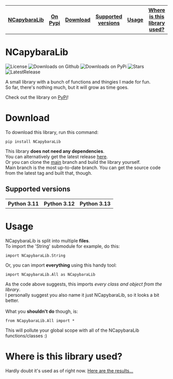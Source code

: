 <table>
<tr>
<th><a href="#ncapy">NCapybaraLib</a></th>
<th><a href="https://pypi.org/project/NCapybaraLib/">On Pypi</a></th>
<th><a href="#download">Download</a></th>
<th><a href="#supported">Supported versions</a></th>
<th><a href="#usage">Usage</a></th>
<th><a href="#where">Where is this library used?</a></th>
</tr>
</table>
<a id="ncapy"></a>
<h1>NCapybaraLib</h1>
<p>
<img alt="License" src="https://img.shields.io/github/license/norbcodes/NCapybaraLib?label=License&color=red"></img>
<img alt="Downloads on Github" src="https://img.shields.io/github/downloads/norbcodes/NCapybaraLib/total?label=Downloads&color=darkblue"></img>
<img alt="Downloads on PyPi" src="https://img.shields.io/pypi/dm/NCapybaraLib?label=PyPi%20Downloads&color=orange"></img>
<img alt="Stars" src="https://img.shields.io/github/stars/norbcodes/NCapybaraLib?label=Stars&color=gold"></img>
<img alt="LatestRelease" src="https://img.shields.io/github/v/release/norbcodes/NCapybaraLib?label=Latest%20Release"></img>
</p>
<p>A small library with a bunch of functions and thingies I made for fun.<br>So far, there's nothing much, but it will grow as time goes.</p>
<p>Check out the library on <a href="https://pypi.org/project/NCapybaraLib/">PyPi</a>!</p>
<a id="download"></a>
<h1>Download</h1>
<p>
To download this library, run this command:<pre><code>pip install NCapybaraLib</code></pre>
This library <b>does not need any dependencies</b>.<br>
You can alternatively get the latest release <a href="https://github.com/norbcodes/NCapybaraLib/releases/latest">here</a>.<br>
Or you can clone the <a href="https://github.com/norbcodes/NCapybaraLib/tree/main">main</a> branch and build the library yourself.<br>
Main branch is the most up-to-date branch.
You can get the source code from the latest tag and built that, though.
<a id="supported"></a>
<h2>Supported versions</h2>
<table><tr><th>Python 3.11</th><th>Python 3.12</th><th>Python 3.13</th></tr></table>
</p>
<a id="usage"></a>
<h1>Usage</h1>
<p>
NCapybaraLib is split into multiple <b>files</b>.<br>To import the 'String' submodule for example, do this:<pre><code>import NCapybaraLib.String</code></pre>
Or, you can import <b>everything</b> using this handy tool:<pre><code>import NCapybaraLib.All as NCapybaraLib</code></pre>
As the code above suggests, this imports <i>every class and object from the library</i>.<br>
I personally suggest you also name it just NCapybaraLib, so it looks a bit better.<br><br>
What you <b>shouldn't do</b> though, is:<pre><code>from NCapybaraLib.All import *</code></pre>
This will pollute your global scope with all of the NCapybaraLib functions/classes :)
</p>
<a id="where"></a>
<h1>Where is this library used?</h1>
<p>Hardly doubt it's used as of right now. <a href="https://github.com/search?q=NCapybaraLib+language%3APython+NOT+repo%3Anorbcodes%2FNCapybaraLib&type=code">Here are the results...</p>
